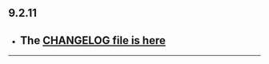 ## 9.2.11

- ## The [CHANGELOG file is here](https://flutter-sound.canardoux.xyz/changelog.html)

-----------------------------------------------------------------------------------------------------------------------------------
